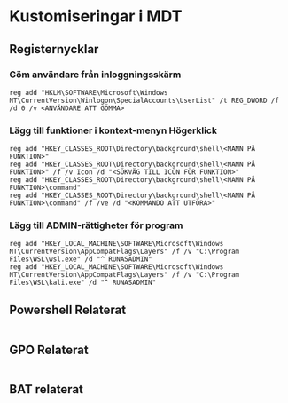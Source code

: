 # Kustomiseringar i MDT


## Registernycklar
### Göm användare från inloggningsskärm
```
reg add "HKLM\SOFTWARE\Microsoft\Windows NT\CurrentVersion\Winlogon\SpecialAccounts\UserList" /t REG_DWORD /f /d 0 /v <ANVÄNDARE ATT GÖMMA>
```

### Lägg till funktioner i kontext-menyn Högerklick	
```
reg add "HKEY_CLASSES_ROOT\Directory\background\shell\<NAMN PÅ FUNKTION>"
reg add "HKEY_CLASSES_ROOT\Directory\background\shell\<NAMN PÅ FUNKTION>" /f /v Icon /d "<SÖKVÄG TILL ICON FÖR FUNKTION>"
reg add "HKEY_CLASSES_ROOT\Directory\background\shell\<NAMN PÅ FUNKTION>\command"
reg add "HKEY_CLASSES_ROOT\Directory\background\shell\<NAMN PÅ FUNKTION>\command" /f /ve /d "<KOMMANDO ATT UTFÖRA>"
```

### Lägg till ADMIN-rättigheter för program
```
reg add "HKEY_LOCAL_MACHINE\SOFTWARE\Microsoft\Windows NT\CurrentVersion\AppCompatFlags\Layers" /f /v "C:\Program Files\WSL\wsl.exe" /d "^ RUNASADMIN"
reg add "HKEY_LOCAL_MACHINE\SOFTWARE\Microsoft\Windows NT\CurrentVersion\AppCompatFlags\Layers" /f /v "C:\Program Files\WSL\kali.exe" /d "^ RUNASADMIN"
```

## Powershell Relaterat
```
```

## GPO Relaterat
```
```

## BAT relaterat
```
```